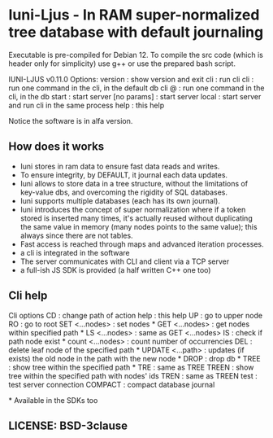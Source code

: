 # Iuni-Ljus - In RAM super-normalized tree database with default journaling

Executable is pre-compiled for Debian 12.
To compile the src code (which is header only for simplicity) use g++ or use the prepared bash script.

IUNI-LJUS v0.11.0
Options:
  version          : show version and exit
  cli              : run cli
  cli <cmd>        : run one command in the cli, in the default db
  cli @<db> <cmd>  : run one command in the cli, in the <dbname> db
  start            : start server
  [no params]      : start server
  local            : start server and run cli in the same process
  help             : this help
  
Notice the software is in alfa version.

## How does it works

- Iuni stores in ram data to ensure fast data reads and writes.
- To ensure integrity, by DEFAULT, it journal each data updates.
- Iuni allows to store data in a tree structure, without the limitations of key-value dbs, and overcoming the rigidity of SQL databases.
- Iuni supports multiple databases (each has its own journal).
- Iuni introduces the concept of super normalization where if a token stored is inserted many times, it's actually reused without duplicating the same value in memory (many nodes points to the same value); this always since there are not tables.
- Fast access is reached through maps and advanced iteration processes.
- a cli is integrated in the software
- The server communicates with CLI and client via a TCP server
- a full-ish JS SDK is provided (a half written C++ one too)

## Cli help

Cli options
  CD     : change path of action
  help   : this help
  UP     : go to upper node
  RO     : go to root
  SET <...nodes>        : set nodes *
  GET <...nodes>        : get nodes within specified path *
  LS <...nodes> : same as GET <...nodes>
  IS     : check if path node exist *
  count <...nodes>      : count number of occurrencies
  DEL    : delete leaf node of the specified path *
  UPDATE <...path> <old node> <new node> : updates (if exists) the old node in the path with the new node *
  DROP   : drop db *
  TREE  : show tree within the specified path *
  TRE    : same as TREE
  TREEN : show tree within the specified path with nodes' ids
  TREN  : same as TREEN
  test   : test server connection
  COMPACT        : compact database journal

  \* Available in the SDKs too

## LICENSE: BSD-3clause
